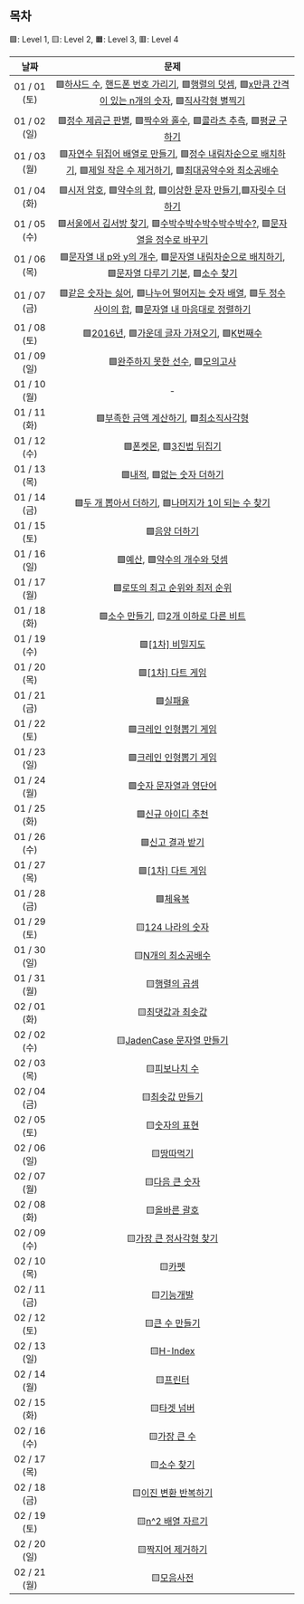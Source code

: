 ## 목차

🟩: Level 1, 🟨: Level 2, 🟧: Level 3, 🟥: Level 4

|     날짜     |                                                                                                      문제                                                                                                       |
| :----------: | :-------------------------------------------------------------------------------------------------------------------------------------------------------------------------------------------------------------: |
| 01 / 01 (토) | 🟩[하샤드 수](./level-1/12947.md), [핸드폰 번호 가리기](./level-1/12948.md), 🟩[행렬의 덧셈](./level-1/12950.md), 🟩[x만큼 간격이 있는 n개의 숫자](./level-1/12954.md), 🟩[직사각형 별찍기](./level-1/12969.md) |
| 01 / 02 (일) |                             🟩[정수 제곱근 판별](./level-1/12934.md), 🟩[짝수와 홀수](./level-1/12937.md), 🟩[콜라츠 추측](./level-1/12943.md), 🟩[평균 구하기](./level-1/12944.md)                             |
| 01 / 03 (월) |     🟩[자연수 뒤집어 배열로 만들기](./level-1/12932.md), 🟩[정수 내림차순으로 배치하기](./level-1/12933.md), 🟩[제일 작은 수 제거하기](./level-1/12935.md), 🟩[최대공약수와 최소공배수](./level-1/12940.md)     |
| 01 / 04 (화) |                             🟩[시저 암호](./level-1/12926.md), 🟩[약수의 합](./level-1/12928.md), 🟩[이상한 문자 만들기](./level-1/12930.md),🟩[자릿수 더하기](./level-1/12931.md)                              |
| 01 / 05 (수) |                                  🟩[서울에서 김서방 찾기](./level-1/12919.md), 🟩[수박수박수박수박수박수?](./level-1/12922.md), 🟩[문자열을 정수로 바꾸기](./level-1/12925.md)                                  |
| 01 / 06 (목) |               🟩[문자열 내 p와 y의 개수](./level-1/12916.md), 🟩[문자열 내림차순으로 배치하기](./level-1/12917.md), 🟩[문자열 다루기 기본](./level-1/12918.md), 🟩[소수 찾기](./level-1/12921.md)               |
| 01 / 07 (금) |           🟩[같은 숫자는 싫어](./level-1/12906.md), 🟩[나누어 떨어지는 숫자 배열](./level-1/12910.md), 🟩[두 정수 사이의 합](./level-1/12912.md), 🟩[문자열 내 마음대로 정렬하기](./level-1/12915.md)           |
| 01 / 08 (토) |                                                  🟩[2016년](./level-1/12901.md), 🟩[가운데 글자 가져오기](./level-1/12903.md), 🟩[K번째수](./level-1/42748.md)                                                  |
| 01 / 09 (일) |                                                                  🟩[완주하지 못한 선수](./level-1/42576.md), 🟩[모의고사](./level-1/42840.md)                                                                   |
| 01 / 10 (월) |                                                                                                        -                                                                                                        |
| 01 / 11 (화) |                                                               🟩[부족한 금액 계산하기](./level-1/82612.md), 🟩[최소직사각형](./level-1/86491.md)                                                                |
| 01 / 12 (수) |                                                                       🟩[폰켓몬](./level-1/1845.md), 🟩[3진법 뒤집기](./level-1/68935.md)                                                                       |
| 01 / 13 (목) |                                                                     🟩[내적](./level-1/70128.md), 🟩[없는 숫자 더하기](./level-1/86051.md)                                                                      |
| 01 / 14 (금) |                                                         🟩[두 개 뽑아서 더하기](./level-1/68644.md), 🟩[나머지가 1이 되는 수 찾기](./level-1/87389.md)                                                          |
| 01 / 15 (토) |                                                                                       🟩[음양 더하기](./level-1/76501.md)                                                                                       |
| 01 / 16 (일) |                                                                    🟩[예산](./level-1/12982.md), 🟩[약수의 개수와 덧셈](./level-1/77884.md)                                                                     |
| 01 / 17 (월) |                                                                              🟩[로또의 최고 순위와 최저 순위](./level-1/77484.md)                                                                               |
| 01 / 18 (화) |                                                                🟩[소수 만들기](./level-1/12977.md), 🟨[2개 이하로 다른 비트](./level-2/77885.md)                                                                |
| 01 / 19 (수) |                                                                                     🟩[[1차] 비밀지도](./level-1/17681.md)                                                                                      |
| 01 / 20 (목) |                                                                                     🟩[[1차] 다트 게임](./level-1/17682.md)                                                                                     |
| 01 / 21 (금) |                                                                                         🟩[실패율](./level-1/42889.md)                                                                                          |
| 01 / 22 (토) |                                                                                  🟩[크레인 인형뽑기 게임](./level-1/64061.md)                                                                                   |
| 01 / 23 (일) |                                                                                  🟩[크레인 인형뽑기 게임](./level-1/67256.md)                                                                                   |
| 01 / 24 (월) |                                                                                  🟩[숫자 문자열과 영단어](./level-1/81301.md)                                                                                   |
| 01 / 25 (화) |                                                                                    🟩[신규 아이디 추천](./level-1/72410.md)                                                                                     |
| 01 / 26 (수) |                                                                                     🟩[신고 결과 받기](./level-1/92334.md)                                                                                      |
| 01 / 27 (목) |                                                                                     🟩[[1차] 다트 게임](./level-1/17682.md)                                                                                     |
| 01 / 28 (금) |                                                                                         🟩[체육복](./level-1/42862.md)                                                                                          |
| 01 / 29 (토) |                                                                                     🟨[124 나라의 숫자](./level-2/12899.md)                                                                                     |
| 01 / 30 (일) |                                                                                    🟨[N개의 최소공배수](./level-2/12953.md)                                                                                     |
| 01 / 31 (월) |                                                                                       🟨[행렬의 곱셈](./level-2/12949.md)                                                                                       |
| 02 / 01 (화) |                                                                                     🟨[최댓값과 최솟값](./level-2/12939.md)                                                                                     |
| 02 / 02 (수) |                                                                                 🟨[JadenCase 문자열 만들기](./level-2/12951.md)                                                                                 |
| 02 / 03 (목) |                                                                                       🟨[피보나치 수](./level-2/12945.md)                                                                                       |
| 02 / 04 (금) |                                                                                      🟨[최솟값 만들기](./level-2/12941.md)                                                                                      |
| 02 / 05 (토) |                                                                                       🟨[숫자의 표현](./level-2/12924.md)                                                                                       |
| 02 / 06 (일) |                                                                                        🟨[땅따먹기](./level-2/12913.md)                                                                                         |
| 02 / 07 (월) |                                                                                      🟨[다음 큰 숫자](./level-2/12911.md)                                                                                       |
| 02 / 08 (화) |                                                                                       🟨[올바른 괄호](./level-2/12909.md)                                                                                       |
| 02 / 09 (수) |                                                                                  🟨[가장 큰 정사각형 찾기](./level-2/12905.md)                                                                                  |
| 02 / 10 (목) |                                                                                          🟨[카펫](./level-2/42842.md)                                                                                           |
| 02 / 11 (금) |                                                                                        🟨[기능개발](./level-2/42586.md)                                                                                         |
| 02 / 12 (토) |                                                                                      🟨[큰 수 만들기](./level-2/42883.md)                                                                                       |
| 02 / 13 (일) |                                                                                         🟨[H-Index](./level-2/42747.md)                                                                                         |
| 02 / 14 (월) |                                                                                         🟨[프린터](./level-2/42587.md)                                                                                          |
| 02 / 15 (화) |                                                                                        🟨[타겟 넘버](./level-2/43165.md)                                                                                        |
| 02 / 16 (수) |                                                                                       🟨[가장 큰 수](./level-2/42746.md)                                                                                        |
| 02 / 17 (목) |                                                                                        🟨[소수 찾기](./level-2/42839.md)                                                                                        |
| 02 / 18 (금) |                                                                                   🟨[이진 변환 반복하기](./level-2/70129.md)                                                                                    |
| 02 / 19 (토) |                                                                                     🟨[n^2 배열 자르기](./level-2/87390.md)                                                                                     |
| 02 / 20 (일) |                                                                                     🟨[짝지어 제거하기](./level-2/12973.md)                                                                                     |
| 02 / 21 (월) |                                                                                        🟨[모음사전](./level-2/84512.md)                                                                                         |
